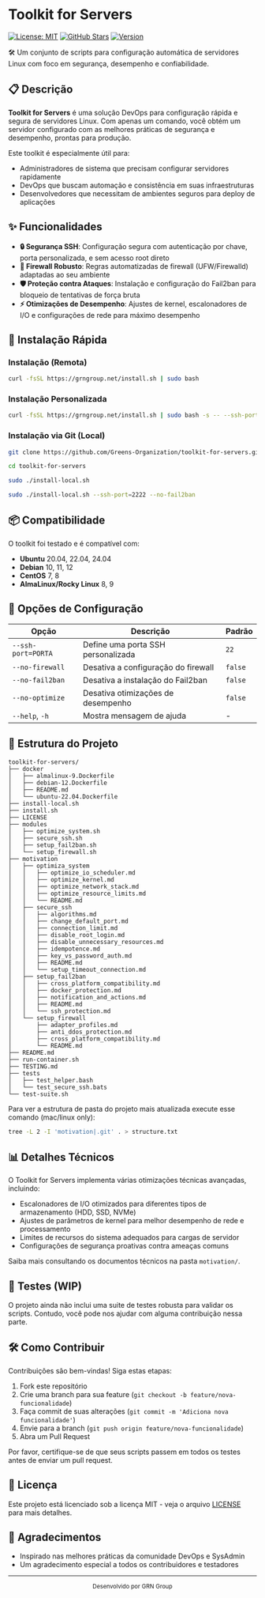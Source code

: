 # Toolkit for Servers

[![License: MIT](https://img.shields.io/badge/License-MIT-blue.svg)](https://opensource.org/licenses/MIT)
[![GitHub Stars](https://img.shields.io/github/stars/Greens-Organization/toolkit-for-servers?style=social)](https://github.com/Greens-Organization/toolkit-for-servers)
[![Version](https://img.shields.io/badge/version-1.0.0-green.svg)](https://github.com/Greens-Organization/toolkit-for-servers/releases)

🛠️ Um conjunto de scripts para configuração automática de servidores Linux com foco em segurança, desempenho e confiabilidade.

## 📋 Descrição

**Toolkit for Servers** é uma solução DevOps para configuração rápida e segura de servidores Linux. Com apenas um comando, você obtém um servidor configurado com as melhores práticas de segurança e desempenho, prontas para produção.

Este toolkit é especialmente útil para:
- Administradores de sistema que precisam configurar servidores rapidamente
- DevOps que buscam automação e consistência em suas infraestruturas
- Desenvolvedores que necessitam de ambientes seguros para deploy de aplicações

## ✨ Funcionalidades

- **🔒 Segurança SSH**: Configuração segura com autenticação por chave, porta personalizada, e sem acesso root direto
- **🧱 Firewall Robusto**: Regras automatizadas de firewall (UFW/Firewalld) adaptadas ao seu ambiente
- **🛡️ Proteção contra Ataques**: Instalação e configuração do Fail2ban para bloqueio de tentativas de força bruta
- **⚡ Otimizações de Desempenho**: Ajustes de kernel, escalonadores de I/O e configurações de rede para máximo desempenho

## 🚀 Instalação Rápida

### Instalação (Remota)

```bash
curl -fsSL https://grngroup.net/install.sh | sudo bash
```

### Instalação Personalizada

```bash
curl -fsSL https://grngroup.net/install.sh | sudo bash -s -- --ssh-port=2222 --no-fail2ban
```

### Instalação via Git (Local)

```bash
git clone https://github.com/Greens-Organization/toolkit-for-servers.git

cd toolkit-for-servers

sudo ./install-local.sh

sudo ./install-local.sh --ssh-port=2222 --no-fail2ban
```

## 📦 Compatibilidade

O toolkit foi testado e é compatível com:

- **Ubuntu** 20.04, 22.04, 24.04
- **Debian** 10, 11, 12
- **CentOS** 7, 8
- **AlmaLinux/Rocky Linux** 8, 9

## 🔧 Opções de Configuração

| Opção | Descrição | Padrão |
|-------|-----------|--------|
| `--ssh-port=PORTA` | Define uma porta SSH personalizada | `22` |
| `--no-firewall` | Desativa a configuração do firewall | `false` |
| `--no-fail2ban` | Desativa a instalação do Fail2ban | `false` |
| `--no-optimize` | Desativa otimizações de desempenho | `false` |
| `--help`, `-h` | Mostra mensagem de ajuda | - |

## 📂 Estrutura do Projeto

```
toolkit-for-servers/
├── docker
│   ├── almalinux-9.Dockerfile
│   ├── debian-12.Dockerfile
│   ├── README.md
│   └── ubuntu-22.04.Dockerfile
├── install-local.sh
├── install.sh
├── LICENSE
├── modules
│   ├── optimize_system.sh
│   ├── secure_ssh.sh
│   ├── setup_fail2ban.sh
│   └── setup_firewall.sh
├── motivation
│   ├── optimiza_system
│   │   ├── optimize_io_scheduler.md
│   │   ├── optimize_kernel.md
│   │   ├── optimize_network_stack.md
│   │   ├── optimize_resource_limits.md
│   │   └── README.md
│   ├── secure_ssh
│   │   ├── algorithms.md
│   │   ├── change_default_port.md
│   │   ├── connection_limit.md
│   │   ├── disable_root_login.md
│   │   ├── disable_unnecessary_resources.md
│   │   ├── idempotence.md
│   │   ├── key_vs_password_auth.md
│   │   ├── README.md
│   │   └── setup_timeout_connection.md
│   ├── setup_fail2ban
│   │   ├── cross_platform_compatibility.md
│   │   ├── docker_protection.md
│   │   ├── notification_and_actions.md
│   │   ├── README.md
│   │   └── ssh_protection.md
│   └── setup_firewall
│       ├── adapter_profiles.md
│       ├── anti_ddos_protection.md
│       ├── cross_platform_compatibility.md
│       └── README.md
├── README.md
├── run-container.sh
├── TESTING.md
├── tests
│   ├── test_helper.bash
│   └── test_secure_ssh.bats
└── test-suite.sh
```

Para ver a estrutura de pasta do projeto mais atualizada execute esse comando (mac/linux only): 
```bash
tree -L 2 -I 'motivation|.git' . > structure.txt
```


## 📊 Detalhes Técnicos

O Toolkit for Servers implementa várias otimizações técnicas avançadas, incluindo:

- Escalonadores de I/O otimizados para diferentes tipos de armazenamento (HDD, SSD, NVMe)
- Ajustes de parâmetros de kernel para melhor desempenho de rede e processamento
- Limites de recursos do sistema adequados para cargas de servidor
- Configurações de segurança proativas contra ameaças comuns

Saiba mais consultando os documentos técnicos na pasta `motivation/`.

## 🧪 Testes (WIP)


O projeto ainda não inclui uma suite de testes robusta para validar os scripts. Contudo, você pode nos ajudar com alguma contribuição nessa parte.

## 🛠️ Como Contribuir

Contribuições são bem-vindas! Siga estas etapas:

1. Fork este repositório
2. Crie uma branch para sua feature (`git checkout -b feature/nova-funcionalidade`)
3. Faça commit de suas alterações (`git commit -m 'Adiciona nova funcionalidade'`)
4. Envie para a branch (`git push origin feature/nova-funcionalidade`)
5. Abra um Pull Request

Por favor, certifique-se de que seus scripts passem em todos os testes antes de enviar um pull request.

## 📜 Licença

Este projeto está licenciado sob a licença MIT - veja o arquivo [LICENSE](LICENSE) para mais detalhes.

## 🤝 Agradecimentos

- Inspirado nas melhores práticas da comunidade DevOps e SysAdmin
- Um agradecimento especial a todos os contribuidores e testadores

---

<p align="center">
  <sub>Desenvolvido por GRN Group</sub>
</p>
